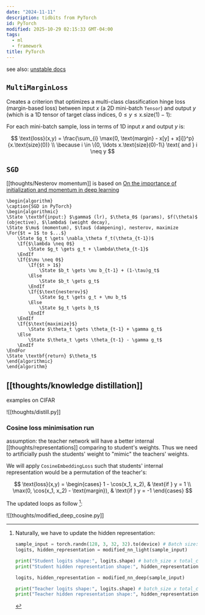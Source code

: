 ```yaml
---
date: "2024-11-11"
description: tidbits from PyTorch
id: PyTorch
modified: 2025-10-29 02:15:33 GMT-04:00
tags:
  - ml
  - framework
title: PyTorch
---
```


see also: [unstable docs](https://pytorch.org/docs/main/)

## `MultiMarginLoss`

Creates a criterion that optimizes a multi-class classification hinge loss (margin-based loss) between input $x$
(a 2D mini-batch `Tensor`) and output $y$ (which is a 1D tensor of target class indices, $0 \le y \le \text{x}.\text{size}(1) -1$):

For each mini-batch sample, loss in terms of 1D input $x$ and output $y$ is:

$$
\text{loss}(x,y) = \frac{\sum_{i} \max{0, \text{margin} - x[y] + x[i]}^p}{x.\text{size}(0)}
\\
\because i \in \{0, \ldots x.\text{size}(0)-1\} \text{ and } i \neq y
$$

## `SGD`

[[thoughts/Nesterov momentum]] is based on [On the importance of initialization and momentum in deep learning](http://www.cs.toronto.edu/%7Ehinton/absps/momentum.pdf)

```pseudo
\begin{algorithm}
\caption{SGD in PyTorch}
\begin{algorithmic}
\State \textbf{input:} $\gamma$ (lr), $\theta_0$ (params), $f(\theta)$ (objective), $\lambda$ (weight decay),
\State $\mu$ (momentum), $\tau$ (dampening), nesterov, maximize
\For{$t = 1$ to $...$}
    \State $g_t \gets \nabla_\theta f_t(\theta_{t-1})$
    \If{$\lambda \neq 0$}
        \State $g_t \gets g_t + \lambda\theta_{t-1}$
    \EndIf
    \If{$\mu \neq 0$}
        \If{$t > 1$}
            \State $b_t \gets \mu b_{t-1} + (1-\tau)g_t$
        \Else
            \State $b_t \gets g_t$
        \EndIf
        \If{$\text{nesterov}$}
            \State $g_t \gets g_t + \mu b_t$
        \Else
            \State $g_t \gets b_t$
        \EndIf
    \EndIf
    \If{$\text{maximize}$}
        \State $\theta_t \gets \theta_{t-1} + \gamma g_t$
    \Else
        \State $\theta_t \gets \theta_{t-1} - \gamma g_t$
    \EndIf
\EndFor
\State \textbf{return} $\theta_t$
\end{algorithmic}
\end{algorithm}
```

## [[thoughts/knowledge distillation]]

examples on CIFAR

![[thoughts/distill.py]]

### Cosine loss minimisation run

assumption: the teacher network will have a better internal [[thoughts/representations]] comparing to student's weights. Thus we need to artificially push the students' weight to "mimic" the teachers' weights.

We will apply `CosineEmbeddingLoss` such that students' internal representation would be a permutation of the teacher's:

$$
\text{loss}(x,y) = \begin{cases}
1 - \cos(x_1, x_2), & \text{if } y = 1 \\
\max(0, \cos(x_1, x_2) - \text{margin}), & \text{if } y = -1
\end{cases}
$$

The updated loops as follow [^internal]:

[^internal]: Naturally, we have to update the hidden representation:

    ```python
    sample_input = torch.randn(128, 3, 32, 32).to(device) # Batch size: 128, Filters: 3, Image size: 32x32
    logits, hidden_representation = modified_nn_light(sample_input)

    print("Student logits shape:", logits.shape) # batch_size x total_classes
    print("Student hidden representation shape:", hidden_representation.shape) # batch_size x hidden_representation_size

    logits, hidden_representation = modified_nn_deep(sample_input)

    print("Teacher logits shape:", logits.shape) # batch_size x total_classes
    print("Teacher hidden representation shape:", hidden_representation.shape) # batch_size x hidden_representation_size
    ```

![[thoughts/modified_deep_cosine.py]]
